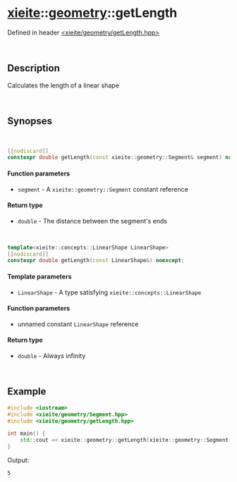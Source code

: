 # [xieite](../xieite.md)\:\:[geometry](../geometry.md)\:\:getLength
Defined in header [<xieite/geometry/getLength.hpp>](../../include/xieite/geometry/getLength.hpp)

&nbsp;

## Description
Calculates the length of a linear shape

&nbsp;

## Synopses

&nbsp;

```cpp
[[nodiscard]]
constexpr double getLength(const xieite::geometry::Segment& segment) noexcept;
```
#### Function parameters
- `segment` - A `xieite::geometry::Segment` constant reference
#### Return type
- `double` - The distance between the segment's ends

&nbsp;

```cpp
template<xieite::concepts::LinearShape LinearShape>
[[nodiscard]]
constexpr double getLength(const LinearShape&) noexcept;
```
#### Template parameters
- `LinearShape` - A type satisfying `xieite::concepts::LinearShape`
#### Function parameters
- unnamed constant `LinearShape` reference
#### Return type
- `double` - Always infinity

&nbsp;

## Example
```cpp
#include <iostream>
#include <xieite/geometry/Segment.hpp>
#include <xieite/geometry/getLength.hpp>

int main() {
    std::cout << xieite::geometry::getLength(xieite::geometry::Segment({ 0.0, 0.0 }, { 3.0, 4.0 })) << '\n';
}
```
Output:
```
5
```
